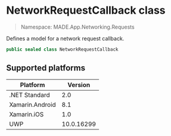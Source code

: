 # NetworkRequestCallback class

> Namespace: MADE.App.Networking.Requests

Defines a model for a network request callback.

```csharp
public sealed class NetworkRequestCallback
```

## Supported platforms

| Platform | Version |
| --- | --- |
| .NET Standard | 2.0 |
| Xamarin.Android | 8.1 |
| Xamarin.iOS  | 1.0 |
| UWP | 10.0.16299 | 
